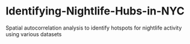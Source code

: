 # Identifying-Nightlife-Hubs-in-NYC
Spatial autocorrelation analysis to identify hotspots for nightlife activity using various datasets
